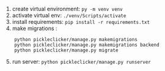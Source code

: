 1.  create virtual environment: `py -m venv venv`
2. activate virtual env: `./venv/Scripts/activate`
3. install requirements: `pip install -r requirements.txt`
4. make migrations :
```
    python pickleclicker/manage.py makemigrations
    python pickleclicker/manage.py makemigrations backend
    python pickleclicker/manage.py migrate
```
5. run server: `python pickleclicker/manage.py runserver`